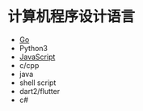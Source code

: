 # 计算机程序设计语言
- [Go](./go)
- Python3
- [JavaScript](./JavaScript)
- c/cpp
- java
- shell script
- dart2/flutter
- c#
